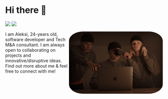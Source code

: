 # Hi there 👋
[<img src="https://img.shields.io/badge/linkedin-%230077B5.svg?&style=for-the-badge&logo=linkedin&logoColor=white" />](https://fi.linkedin.com/in/aleksi-puttonen) [<img src="https://img.shields.io/badge/gmail-D14836?&style=for-the-badge&logo=gmail&logoColor=white" />](mailto:aleksi.puttonen@gmail.com)

<img align="right" src="https://github.com/Pythonen/Pythonen/blob/main/mex3.png" style="border-radius:15%;" />

I am Aleksi, 24-years old, software developer and Tech M&A consultant.
I am always open to collaborating on projects and innovative/disruptive ideas. 
Find out more about me & feel free to connect with me! 

